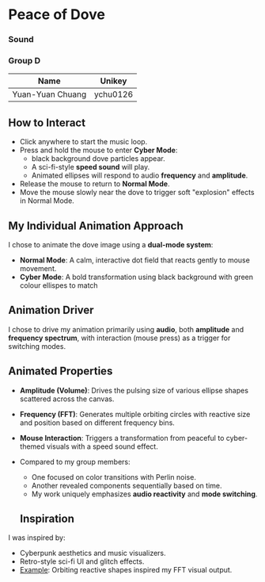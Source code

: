 # Peace of Dove
### Sound
### Group D

| Name              | Unikey     |  
|-------------------|------------|  
| Yuan-Yuan Chuang  | ychu0126   |

## How to Interact

- Click anywhere to start the music loop.
- Press and hold the mouse to enter **Cyber Mode**:
  -  black background dove particles appear.
  - A sci-fi-style **speed sound** will play.
  - Animated ellipses will respond to audio **frequency** and **amplitude**.
- Release the mouse to return to **Normal Mode**.
- Move the mouse slowly near the dove to trigger soft "explosion" effects in Normal Mode.

## My Individual Animation Approach

I chose to animate the dove image using a **dual-mode system**:
- **Normal Mode**: A calm, interactive dot field that reacts gently to mouse movement.
- **Cyber Mode**: A bold transformation using black background with green colour ellispes to match 

## Animation Driver

I chose to drive my animation primarily using **audio**, both **amplitude** and **frequency spectrum**, with interaction (mouse press) as a trigger for switching modes.

## Animated Properties

- **Amplitude (Volume)**: Drives the pulsing size of various ellipse shapes scattered across the canvas.
- **Frequency (FFT)**: Generates multiple orbiting circles with reactive size and position based on different frequency bins.
- **Mouse Interaction**: Triggers a transformation from peaceful to cyber-themed visuals with a speed sound effect.
- Compared to my group members:
  - One focused on color transitions with Perlin noise.
  - Another revealed components sequentially based on time.
  - My work uniquely emphasizes **audio reactivity** and **mode switching**.

  ## Inspiration

I was inspired by:
- Cyberpunk aesthetics and music visualizers.
- Retro-style sci-fi UI and glitch effects.
- [Example](https://media.giphy.com/media/3o6Mbbs879ozZ9Yic0/giphy.gif): Orbiting reactive shapes inspired my FFT visual output.